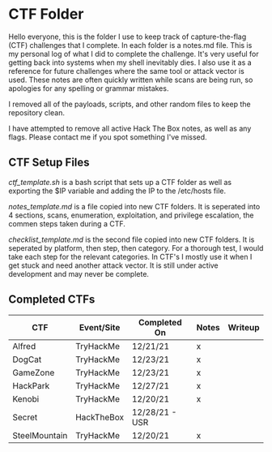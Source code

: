 # CTF Folder

Hello everyone, this is the folder I use to keep track of capture-the-flag (CTF) challenges that I complete. In each folder is a notes.md file. This is my personal log of what I did to complete the challenge. It's very useful for getting back into systems when my shell inevitably dies. I also use it as a reference for future challenges where the same tool or attack vector is used. These notes are often quickly written while scans are being run, so apologies for any spelling or grammar mistakes.

I removed all of the payloads, scripts, and other random files to keep the repository clean.

I have attempted to remove all active Hack The Box notes, as well as any flags. Please contact me if you spot something I've missed.


## CTF Setup Files

*ctf_template.sh* is a bash script that sets up a CTF folder as well as exporting the $IP variable and adding the IP to the /etc/hosts file.

*notes_template.md* is a file copied into new CTF folders. It is seperated into 4 sections, scans, enumeration, exploitation, and privilege escalation, the commen steps taken during a CTF.

*checklist_template.md* is the second file copied into new CTF folders. It is seperated by platform, then step, then category. For a thorough test, I would take each step for the relevant categories. In CTF's I mostly use it when I get stuck and need another attack vector. It is still under active development and may never be complete.


## Completed CTFs

| CTF           | Event/Site | Completed On   | Notes | Writeup |
|---------------|------------|----------------|-------|---------|
| Alfred        | TryHackMe  | 12/21/21       | x     |         |
| DogCat        | TryHackMe  | 12/23/21       | x     |         |
| GameZone      | TryHackMe  | 12/23/21       | x     |         |
| HackPark      | TryHackMe  | 12/27/21       | x     |         |
| Kenobi        | TryHackMe  | 12/20/21       | x     |         |
| Secret        | HackTheBox | 12/28/21 - USR |       |         |
| SteelMountain | TryHackMe  | 12/20/21       | x     |         |

